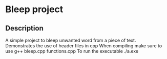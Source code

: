 # Bleep project

## Description
A simple project to bleep unwanted word from a piece of text.
Demonstrates the use of header files in cpp
When compiling make sure to use g++ bleep.cpp functions.cpp
To run the executable ./a.exe
